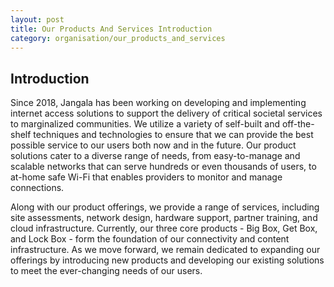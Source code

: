 ```yaml
---
layout: post
title: Our Products And Services Introduction
category: organisation/our_products_and_services
---
```

## Introduction
Since 2018, Jangala has been working on developing and implementing internet access solutions to support the delivery of critical societal services to marginalized communities. We utilize a variety of self-built and off-the-shelf techniques and technologies to ensure that we can provide the best possible service to our users both now and in the future. Our product solutions cater to a diverse range of needs, from easy-to-manage and scalable networks that can serve hundreds or even thousands of users, to at-home safe Wi-Fi that enables providers to monitor and manage connections. 

Along with our product offerings, we provide a range of services, including site assessments, network design, hardware support, partner training, and cloud infrastructure. Currently, our three core products - Big Box, Get Box, and Lock Box - form the foundation of our connectivity and content infrastructure. As we move forward, we remain dedicated to expanding our offerings by introducing new products and developing our existing solutions to meet the ever-changing needs of our users.